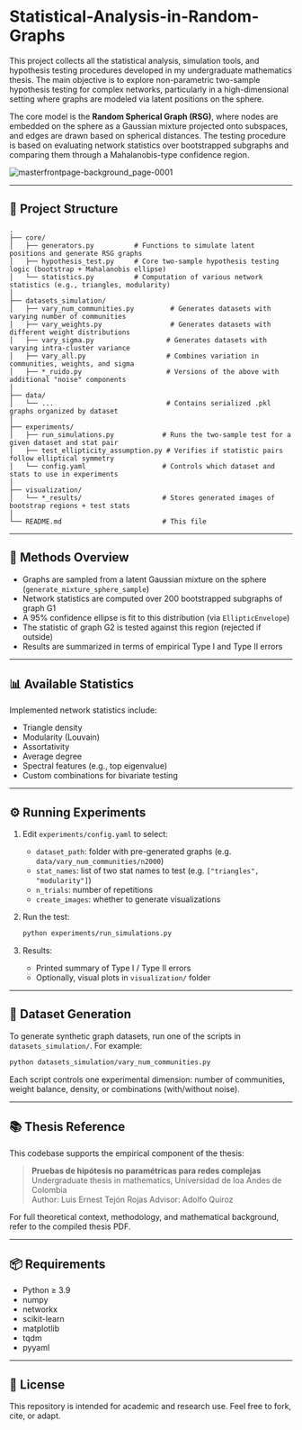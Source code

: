 # Statistical-Analysis-in-Random-Graphs

This project collects all the statistical analysis, simulation tools, and hypothesis testing procedures developed in my undergraduate mathematics thesis. The main objective is to explore non-parametric two-sample hypothesis testing for complex networks, particularly in a high-dimensional setting where graphs are modeled via latent positions on the sphere.

The core model is the **Random Spherical Graph (RSG)**, where nodes are embedded on the sphere as a Gaussian mixture projected onto subspaces, and edges are drawn based on spherical distances. The testing procedure is based on evaluating network statistics over bootstrapped subgraphs and comparing them through a Mahalanobis-type confidence region.

![masterfrontpage-background_page-0001](https://github.com/user-attachments/assets/4c4d906a-a61d-444d-91c1-b6a6a8768991)

---

## 📁 Project Structure

```
.
├── core/
│   ├── generators.py          # Functions to simulate latent positions and generate RSG graphs
│   ├── hypothesis_test.py     # Core two-sample hypothesis testing logic (bootstrap + Mahalanobis ellipse)
│   └── statistics.py          # Computation of various network statistics (e.g., triangles, modularity)
│
├── datasets_simulation/
│   ├── vary_num_communities.py         # Generates datasets with varying number of communities
│   ├── vary_weights.py                 # Generates datasets with different weight distributions
│   ├── vary_sigma.py                  # Generates datasets with varying intra-cluster variance
│   ├── vary_all.py                    # Combines variation in communities, weights, and sigma
│   ├── *_ruido.py                     # Versions of the above with additional "noise" components
│
├── data/
│   └── ...                            # Contains serialized .pkl graphs organized by dataset
│
├── experiments/
│   ├── run_simulations.py            # Runs the two-sample test for a given dataset and stat pair
│   ├── test_ellipticity_assumption.py # Verifies if statistic pairs follow elliptical symmetry
│   └── config.yaml                   # Controls which dataset and stats to use in experiments
│
├── visualization/
│   └── *_results/                    # Stores generated images of bootstrap regions + test stats
│
└── README.md                         # This file
```

---

## 🔬 Methods Overview

- Graphs are sampled from a latent Gaussian mixture on the sphere (`generate_mixture_sphere_sample`)
- Network statistics are computed over 200 bootstrapped subgraphs of graph G1
- A 95% confidence ellipse is fit to this distribution (via `EllipticEnvelope`)
- The statistic of graph G2 is tested against this region (rejected if outside)
- Results are summarized in terms of empirical Type I and Type II errors

---

## 📊 Available Statistics

Implemented network statistics include:

- Triangle density
- Modularity (Louvain)
- Assortativity
- Average degree
- Spectral features (e.g., top eigenvalue)
- Custom combinations for bivariate testing

---

## ⚙️ Running Experiments

1. Edit `experiments/config.yaml` to select:
   - `dataset_path`: folder with pre-generated graphs (e.g. `data/vary_num_communities/n2000`)
   - `stat_names`: list of two stat names to test (e.g. `["triangles", "modularity"]`)
   - `n_trials`: number of repetitions
   - `create_images`: whether to generate visualizations

2. Run the test:
   ```bash
   python experiments/run_simulations.py
   ```

3. Results:
   - Printed summary of Type I / Type II errors
   - Optionally, visual plots in `visualization/` folder

---

## 🧪 Dataset Generation

To generate synthetic graph datasets, run one of the scripts in `datasets_simulation/`. For example:

```bash
python datasets_simulation/vary_num_communities.py
```

Each script controls one experimental dimension: number of communities, weight balance, density, or combinations (with/without noise).

---

## 📚 Thesis Reference

This codebase supports the empirical component of the thesis:

> **Pruebas de hipótesis no paramétricas para redes complejas**  
> Undergraduate thesis in mathematics, Universidad de loa Andes de Colombia  
> Author: Luis Ernest Tejón Rojas
> Advisor: Adolfo Quiroz

For full theoretical context, methodology, and mathematical background, refer to the compiled thesis PDF.

---

## 📦 Requirements

- Python ≥ 3.9
- numpy
- networkx
- scikit-learn
- matplotlib
- tqdm
- pyyaml



---

## 📄 License

This repository is intended for academic and research use. Feel free to fork, cite, or adapt.
